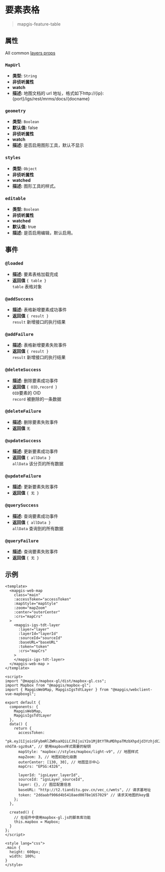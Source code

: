 # 要素表格

> mapgis-feature-table

## 属性

All common [layers props](/zh/api/Layers/README.md#props)

### `MapUrl`

- **类型:** `String`
- **非侦听属性**
- **watch**
- **描述:** 地图文档的 url 地址，格式如下http://{ip}:{port}/igs/rest/mrms/docs/{docname}

### `geometry`

- **类型:** `Boolean`
- **默认值:** false
- **非侦听属性**
- **watch**
- **描述:** 是否启用图形工具，默认不显示

### `styles`

- **类型:** `Object`
- **非侦听属性**
- **watched**
- **描述:** 图形工具的样式。

### `editable`

- **类型:** `Boolean`
- **非侦听属性**
- **watched**
- **默认值:** true
- **描述:** 是否启用编辑，默认启用。

## 事件

### `@loaded`

- **描述:** 要素表格加载完成
- **返回值** `{ table }` <br>
  `table` 表格对象

### `@addSuccess`

- **描述:** 表格新增要素成功事件
- **返回值** `{ result }` <br>
  `result` 新增接口的执行结果

### `@addFailure`

- **描述:** 表格新增要素失败事件
- **返回值** `{ result }` <br>
  `result` 新增接口的执行结果

### `@deleteSuccess`

- **描述:** 删除要素成功事件
- **返回值** `{ OID,record }` <br>
  `OID`要素的 OID <br>
  `record` 被删除的一条数据

### `@deleteFailure`

- **描述:** 删除要素失败事件
- **返回值** `无` <br>

### `@updateSuccess`

- **描述:** 更新要素成功事件
- **返回值** `{ allData }` <br>
  `allData` 该分页的所有数据 <br>

### `@updateFailure`

- **描述:** 更新要素失败事件
- **返回值** `{ 无 }` <br>

### `@querySuccess`

- **描述:** 查询要素成功事件
- **返回值** `{ allData }` <br>
  `allData` 查询到的所有数据 <br>

### `@queryFailure`

- **描述:** 查询要素失败事件
- **返回值** `{ 无 }` <br>

## 示例

```vue
<template>
  <mapgis-web-map 
    class="main"
    :accessToken="accessToken"
    :mapStyle="mapStyle"
    :zoom="mapZoom"
    :center="outerCenter"
    :crs="mapCrs"
  >
    <mapgis-igs-tdt-layer
      :layer="layer"
      :layerId="layerId"
      :sourceId="sourceId"
      :baseURL="baseURL"
      :token="token"
      :crs="mapCrs"
    >
    </mapgis-igs-tdt-layer>
  </mapgis-web-map >
</template>

<script>
import "@mapgis/mapbox-gl/dist/mapbox-gl.css";
import Mapbox from "@mapgis/mapbox-gl";
import { MapgisWebMap, MapgisIgsTdtLayer } from "@mapgis/webclient-vue-mapboxgl";

export default {
  components: {
    MapgisWebMap,
    MapgisIgsTdtLayer
  },
  data() {
    return {
      accessToken:
        "pk.eyJ1IjoicGFybmRlZWRsaXQiLCJhIjoiY2o1MjBtYTRuMDhpaTMzbXhpdjd3YzhjdCJ9.sCoubaHF9-nhGTA-sgz0sA", // 使用mapbox样式需要的秘钥
      mapStyle: "mapbox://styles/mapbox/light-v9", // 地图样式
      mapZoom: 3, // 地图初始化级数
      outerCenter: [130, 30], // 地图显示中心
      mapCrs: "EPSG:4326",

      layerId: "igsLayer_layerId",
      sourceId: "igsLayer_sourceId",
      layer: {}, // 图层配置信息
      baseURL: "http://t2.tianditu.gov.cn/vec_c/wmts", // 请求基地址
      token: "2ddaabf906d4b5418aed0078e1657029" // 请求天地图的key值
    };
  },

  created() {
    // 在组件中使用mapbox-gl.js的脚本库功能
    this.mapbox = Mapbox;
  }
};
</script>

<style lang="css">
.main {
  height: 600px;
  width: 100%;
}
</style>
```
